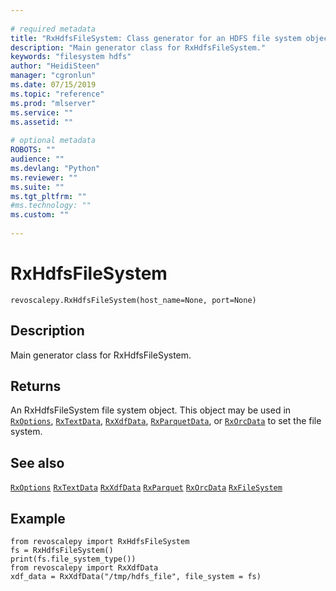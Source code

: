 ```yaml
--- 
 
# required metadata 
title: "RxHdfsFileSystem: Class generator for an HDFS file system object (revoscalepy)" 
description: "Main generator class for RxHdfsFileSystem." 
keywords: "filesystem hdfs" 
author: "HeidiSteen" 
manager: "cgronlun" 
ms.date: 07/15/2019
ms.topic: "reference" 
ms.prod: "mlserver" 
ms.service: "" 
ms.assetid: "" 
 
# optional metadata 
ROBOTS: "" 
audience: "" 
ms.devlang: "Python" 
ms.reviewer: "" 
ms.suite: "" 
ms.tgt_pltfrm: "" 
#ms.technology: "" 
ms.custom: "" 
 
---
```


# RxHdfsFileSystem


 



```
revoscalepy.RxHdfsFileSystem(host_name=None, port=None)
```





## Description

Main generator class for RxHdfsFileSystem.


## Returns

An RxHdfsFileSystem file system object.
This object may be used in [`RxOptions`](RxOptions.md),
[`RxTextData`](RxTextData.md),
[`RxXdfData`](RxXdfData.md),
[`RxParquetData`](RxParquetData.md),
or [`RxOrcData`](RxOrcData.md) to set the file system.


## See also

[`RxOptions`](RxOptions.md)
[`RxTextData`](RxTextData.md)
[`RxXdfData`](RxXdfData.md)
[`RxParquet`](RxParquetData.md)
[`RxOrcData`](RxOrcData.md)
[`RxFileSystem`](RxFileSystem.md)


## Example



```
from revoscalepy import RxHdfsFileSystem
fs = RxHdfsFileSystem()
print(fs.file_system_type())
from revoscalepy import RxXdfData
xdf_data = RxXdfData("/tmp/hdfs_file", file_system = fs)
```

